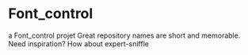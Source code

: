 # Font_control
a Font_control  projet Great repository names are short and memorable. Need inspiration? How about expert-sniffle
